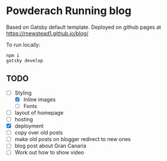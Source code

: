 # Powderach Running blog

Based on Gatsby default template. Deployed on github pages at https://rnewstead1.github.io/blog/

To run locally:

```
npm i
gatsby develop
```

## TODO
- [ ] Styling
  - [x] Inline images
  - [ ] Fonts
- [ ] layout of homepage
- [ ] hosting
- [x] deployment
- [ ] copy over old posts
- [ ] make old posts on blogger redirect to new ones
- [ ] blog post about Gran Canaria
- [ ] Work out how to show video
